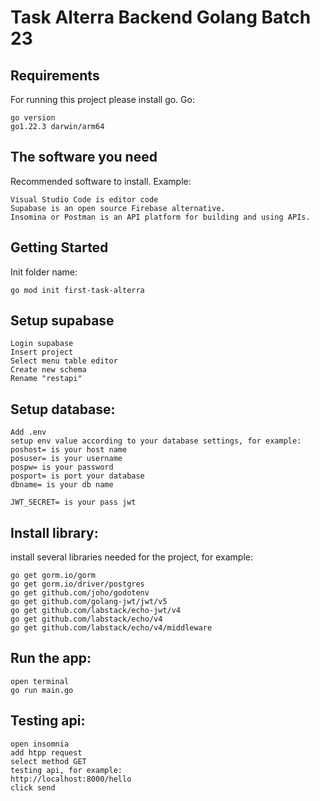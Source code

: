 # Task Alterra Backend Golang Batch 23

## Requirements
For running this project please install go. Go:
```
go version
go1.22.3 darwin/arm64
```

## The software you need
Recommended software to install. Example:
```
Visual Studio Code is editor code
Supabase is an open source Firebase alternative.
Insomina or Postman is an API platform for building and using APIs.
```

## Getting Started
Init folder name:
```
go mod init first-task-alterra
```

## Setup supabase
```
Login supabase
Insert project
Select menu table editor
Create new schema
Rename "restapi"
```

## Setup database:
```
Add .env
setup env value according to your database settings, for example:
poshost= is your host name
posuser= is your username
pospw= is your password
posport= is port your database
dbname= is your db name

JWT_SECRET= is your pass jwt
```

## Install library:
install several libraries needed for the project, for example:
```
go get gorm.io/gorm
go get gorm.io/driver/postgres
go get github.com/joho/godotenv
go get github.com/golang-jwt/jwt/v5
go get github.com/labstack/echo-jwt/v4
go get github.com/labstack/echo/v4
go get github.com/labstack/echo/v4/middleware
```

## Run the app:
```
open terminal
go run main.go
```

## Testing api:
```
open insomnia
add htpp request
select method GET 
testing api, for example:
http://localhost:8000/hello
click send
```